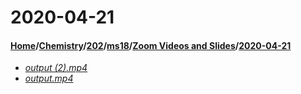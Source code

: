 # 2020-04-21
#### [Home](../../../../..)\/[Chemistry](../../../..)\/[202](../../..)\/[ms18](../..)\/[Zoom Videos and Slides](..)\/[2020-04-21]()
- [_output (2).mp4_](output%20(2).mp4)
- [_output.mp4_](output.mp4)
